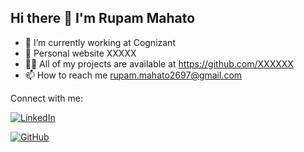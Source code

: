 ## Hi there 👋 I'm Rupam Mahato

- 🔭 I’m currently working at Cognizant
- 👯 Personal website XXXXX
- 👨‍💻 All of my projects are available at https://github.com/XXXXXX
- 📫 How to reach me rupam.mahato2697@gmail.com

Connect with me:

[![LinkedIn](https://img.shields.io/badge/LinkedIn-0077B5?style=for-the-badge&logo=linkedin&logoColor=white)](https://www.linkedin.com/in/rupam-mahato-773864135/)

[![GitHub](https://img.shields.io/badge/GitHub-100000?style=for-the-badge&logo=github&logoColor=white)](https://github.com/likerupam)
